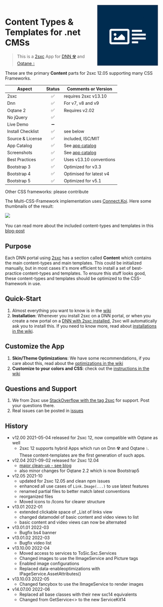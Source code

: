 <img src="app-icon.png" align="right" width="200px">

# Content Types & Templates for .net CMSs

> This is a [2sxc](https://2sxc.org) App for [DNN ☢️](https://www.dnnsoftware.com/) and [Oqtane 💧](https://www.oqtane.org/)

These are the primary **Content** parts for 2sxc 12.05 supporting many CSS Frameworks.

| Aspect              | Status | Comments or Version |
| ------------------- | :----: | ------------------- |
| 2sxc                | ✅    | requires 2sxc v13.10
| Dnn                 | ✅    | For v7, v8 and v9
| Oqtane 2            | ✅    | Requires v2.02
| No jQuery           | ✅    | 
| Live Demo           | ➖    |
| Install Checklist   | ✅    | see below
| Source & License    | ✅    | included, ISC/MIT
| App Catalog         | ✅    | See [app catalog](https://2sxc.org/en/apps/app/accordion-v3-for-2sxc)
| Screenshots         | ✅    | See [app catalog](https://2sxc.org/en/apps/app/accordion-v3-for-2sxc)
| Best Practices      | ✅    | Uses v13.10 conventions
| Bootstrap 3         | ✅    | Optimized for v3.3
| Bootstrap 4         | ✅    | Optimised for latest v4
| Bootstrap 5         | ✅    | Optimized for v5.1

Other CSS frameworks: please contribute

The Multi-CSS-Framework implementation uses [Connect.Koi][koi]. Here some thumbnails of the result:

[<img src="https://github.com/2sic/2sxc-content-app/wiki/assets/thumbnails.jpg">](http://2sxc.org/en/blog/post/27-responsive-bootstrap3-structured-content-design-templates-for-dnn-and-2sxc)

You can read more about the included content-types and templates in this [blog-post](http://2sxc.org/en/blog/post/27-responsive-bootstrap3-structured-content-design-templates-for-dnn-and-2sxc)

## Purpose

Each DNN portal using [2sxc][2sxc] has a section called **Content** which contains the main content-types and main templates. This could be initialized manually, but in most cases it's more efficient to install a set of best-practice content-types and templates. To ensure this stuff looks good, these content-types and templates should be optimized to the CSS-framework in use.

## Quick-Start

1. Almost everything you want to know is in the [wiki](https://github.com/2sic/2sxc-content-app/wiki)
1. **Installation**: Whenever you install 2sxc on a DNN portal, or when you create a new portal on a [DNN with 2sxc installed](http://2sxc.org/en/Learn/Install-2sxc), 2sxc will automatically ask you to install this. If you need to know more, read about [installations in the wiki](https://github.com/2sic/2sxc-content-app/wiki/Installation-Instructions).

## Customize the App

1. **Skin/Theme Optimizations**: We have some recommendations, if you care about this, read about the [optimizations in the wiki](https://github.com/2sic/2sxc-content-app/wiki/Theme-Optimizations)
1. **Customize to your colors and CSS**: check out the [instructions in the wiki](https://github.com/2sic/2sxc-content-app/wiki/Customizing%20CSS%20or%20SASS)


## Questions and Support

1. We from 2sxc use [StackOverflow with the tag 2sxc][StackOverflow] for support. Post your questions there.
2. Real issues can be posted in [issues](https://github.com/2sic/2sxc-content-app/issues)

[2sxc]:https://2sxc.org
[StackOverflow]:http://stackoverflow.com/questions/tagged/2sxc
[SCSS]:http://sass-lang.com/
[koi]:https://connect-koi.net/

## History

* v12.00 2021-05-04 released for 2sxc 12, now compatible with Oqtane as well
  * 2sxc 12 supports hybrid Apps which run on Dnn ☢️ and Oqtane 💧. These content-templates are the first generation of such apps. 
* v12.04 2021-09-02 released for 2sxc 12.04 
  * [major clean-up - see blog](https://2sxc.org/en/blog/post/content-is-now-70-off-get-it-asap)
  * also minor changes for Oqtane 2.2 which is now Bootstrap5
* v12.05 2021-10
  * updated for 2sxc 12.05 and clean npm issues
  * enhanced all use cases of `Link.Image(...)` to use latest features
  * renamed partial files to better match latest conventions
  * reorganized files
  * Moved icons to /Icons for clearer structure
* v13.01 2022-01
  * extended clickable space of _List of links view
  * changed datamodel of basic content and video views to list
  * basic content and video views can now be alternated
* v13.01.01 2022-03
  * Bugfix bs4 banner
* v13.01.02 2022-03
  * Bugfix video list
* v13.10.00 2022-04
  * Moved access to services to ToSic.Sxc.Services
  * Changed images to use the IImageService and Picture tags
  * Enabled image configurations 
  * Replaced data-enableoptimizations with IPageService.AssetAttributes()
* v13.10.03 2022-05 
  * Changed fancybox to use the IImageService to render images
* v14.07.00 2022-06
  * Replaced all base classes with their new sxc14 equivalents
  * Changed from GetService<> to the new ServiceKit14